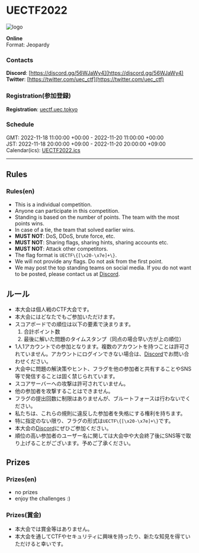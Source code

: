 # UECTF2022

![logo](uectfpr1-en.png)

**Online**  
Format: Jeopardy


### Contacts

**Discord**: [https://discord.gg/56WJaWy4](https://discord.gg/56WJaWy4)  
**Twitter**: [https://twitter.com/uec_ctf](https://twitter.com/uec_ctf)

### Registration(参加登録)

**Registration**: [uectf.uec.tokyo](http://uectf.uec.tokyo)

### Schedule
GMT: 2022-11-18 11:00:00 +00:00 - 2022-11-20 11:00:00 +00:00  
JST: 2022-11-18 20:00:00 +09:00 - 2022-11-20 20:00:00 +09:00  
Calendar(ics): [UECTF2022.ics](./UECTF2022.ics)  


---

## Rules

### Rules(en)

- This is a individual competition.
- Anyone can participate in this competition.
- Standing is based on the number of points. The team with the most points wins.
- In case of a tie, the team that solved earlier wins.
- **MUST NOT**: DoS, DDoS, brute force, etc.
- **MUST NOT**: Sharing flags, sharing hints, sharing accounts etc.
- **MUST NOT**: Attack other competitors.
- The flag format is `UECTF\{[\x20-\x7e]+\}`.
- We will not provide any flags. Do not ask from the first point.
- We may post the top standing teams on social media. If you do not want to be posted, please contact us at
  [Discord].

## ルール

- 本大会は個人戦のCTF大会です。
- 本大会にはどなたでもご参加いただけます。
- スコアボードでの順位は以下の要素で決まります。
  1. 合計ポイント数
  2. 最後に解いた問題のタイムスタンプ（同点の場合早い方が上の順位）
- 1人1アカウントでの参加となります。複数のアカウントを持つことは許可されていません。アカウントにログインできない場合は、[Discord]でお問い合わせください。
- 大会中に問題の解決策やヒント、フラグを他の参加者と共有することやSNS等で発信することは固く禁じられています。
- スコアサーバーへの攻撃は許可されていません。
- 他の参加者を攻撃することはできません。
- フラグの提出回数に制限はありませんが、ブルートフォースは行わないでください。
- 私たちは、これらの規則に違反した参加者を失格にする権利を持ちます。
- 特に指定のない限り、フラグの形式は`UECTF\{[\x20-\x7e]+\}`です。
- 本大会の[Discord]にぜひご参加ください。
- 順位の高い参加者のユーザー名に関しては大会中や大会終了後にSNS等で取り上げることがございます。予めご了承ください。

## Prizes

### Prizes(en)

- no prizes
- enjoy the challenges :)

### Prizes(賞金)

- 本大会では賞金等はありません。
- 本大会を通してCTFやセキュリティに興味を持ったり、新たな知見を得ていただけると幸いです。




[Discord]: https://discord.gg/56WJaWy4
[Twitter]: https://twitter.com/uec_ctf
[Website]: http://uectf.uec.tokyo
[Calendar]: ./UECTF2022.ics
